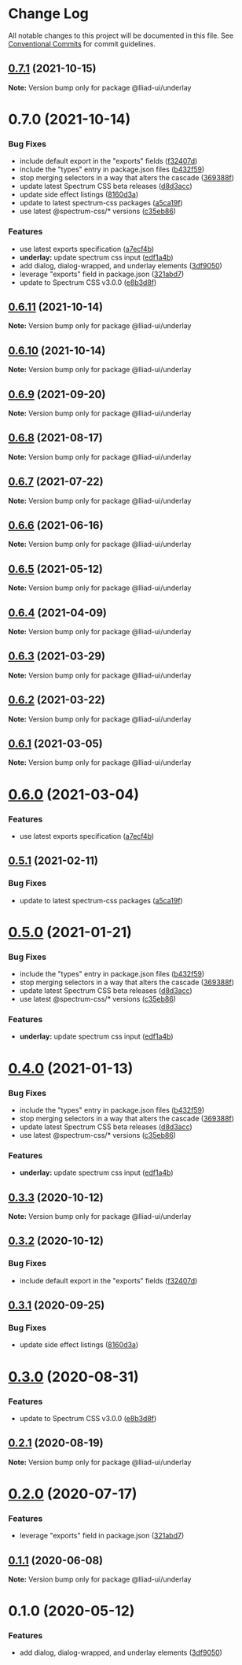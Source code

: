 # Change Log

All notable changes to this project will be documented in this file.
See [Conventional Commits](https://conventionalcommits.org) for commit guidelines.

## [0.7.1](https://github.com/adobe/spectrum-web-components/compare/@lliad-ui/underlay@0.7.0...@lliad-ui/underlay@0.7.1) (2021-10-15)

**Note:** Version bump only for package @lliad-ui/underlay

# 0.7.0 (2021-10-14)

### Bug Fixes

-   include default export in the "exports" fields ([f32407d](https://github.com/adobe/spectrum-web-components/commit/f32407d7bbfd18e72c35b6f27740549e79957858))
-   include the "types" entry in package.json files ([b432f59](https://github.com/adobe/spectrum-web-components/commit/b432f5982b3b79f80af12f6d0312cbe2285e608b))
-   stop merging selectors in a way that alters the cascade ([369388f](https://github.com/adobe/spectrum-web-components/commit/369388f8cc147543891087991c569f849ddb9b38))
-   update latest Spectrum CSS beta releases ([d8d3acc](https://github.com/adobe/spectrum-web-components/commit/d8d3acc86de31e58219db6ba2a9d045b83cbe103))
-   update side effect listings ([8160d3a](https://github.com/adobe/spectrum-web-components/commit/8160d3ab2c4f5ea11ac40897a5cf1fdaa357f4a8))
-   update to latest spectrum-css packages ([a5ca19f](https://github.com/adobe/spectrum-web-components/commit/a5ca19f67d5b3f0951667c4441d4d977bf1e0937))
-   use latest @spectrum-css/\* versions ([c35eb86](https://github.com/adobe/spectrum-web-components/commit/c35eb86defd89a0c36b5ea186f6d40f20851b5e5))

### Features

-   use latest exports specification ([a7ecf4b](https://github.com/adobe/spectrum-web-components/commit/a7ecf4b6da7996f36a8a89f62cc2384709497008))
-   **underlay:** update spectrum css input ([edf1a4b](https://github.com/adobe/spectrum-web-components/commit/edf1a4b780b83b99ae054fad7d547fba99c2c7dc))
-   add dialog, dialog-wrapped, and underlay elements ([3df9050](https://github.com/adobe/spectrum-web-components/commit/3df9050f65bd3a95f9b986aa728cfc1a2eaee432))
-   leverage "exports" field in package.json ([321abd7](https://github.com/adobe/spectrum-web-components/commit/321abd7b7e78ccd9157cff75a1fa3dbd06e81f79))
-   update to Spectrum CSS v3.0.0 ([e8b3d8f](https://github.com/adobe/spectrum-web-components/commit/e8b3d8f75c77c04b4d7af126b91b0f6ad2a40742))

## [0.6.11](https://github.com/adobe/spectrum-web-components/compare/@lliad-ui/underlay@0.6.9...@lliad-ui/underlay@0.6.11) (2021-10-14)

**Note:** Version bump only for package @lliad-ui/underlay

## [0.6.10](https://github.com/adobe/spectrum-web-components/compare/@lliad-ui/underlay@0.6.9...@lliad-ui/underlay@0.6.10) (2021-10-14)

**Note:** Version bump only for package @lliad-ui/underlay

## [0.6.9](https://github.com/adobe/spectrum-web-components/compare/@lliad-ui/underlay@0.6.8...@lliad-ui/underlay@0.6.9) (2021-09-20)

**Note:** Version bump only for package @lliad-ui/underlay

## [0.6.8](https://github.com/adobe/spectrum-web-components/compare/@lliad-ui/underlay@0.6.7...@lliad-ui/underlay@0.6.8) (2021-08-17)

**Note:** Version bump only for package @lliad-ui/underlay

## [0.6.7](https://github.com/adobe/spectrum-web-components/compare/@lliad-ui/underlay@0.6.6...@lliad-ui/underlay@0.6.7) (2021-07-22)

**Note:** Version bump only for package @lliad-ui/underlay

## [0.6.6](https://github.com/adobe/spectrum-web-components/compare/@lliad-ui/underlay@0.6.5...@lliad-ui/underlay@0.6.6) (2021-06-16)

**Note:** Version bump only for package @lliad-ui/underlay

## [0.6.5](https://github.com/adobe/spectrum-web-components/compare/@lliad-ui/underlay@0.6.4...@lliad-ui/underlay@0.6.5) (2021-05-12)

**Note:** Version bump only for package @lliad-ui/underlay

## [0.6.4](https://github.com/adobe/spectrum-web-components/compare/@lliad-ui/underlay@0.6.3...@lliad-ui/underlay@0.6.4) (2021-04-09)

**Note:** Version bump only for package @lliad-ui/underlay

## [0.6.3](https://github.com/adobe/spectrum-web-components/compare/@lliad-ui/underlay@0.6.2...@lliad-ui/underlay@0.6.3) (2021-03-29)

**Note:** Version bump only for package @lliad-ui/underlay

## [0.6.2](https://github.com/adobe/spectrum-web-components/compare/@lliad-ui/underlay@0.6.1...@lliad-ui/underlay@0.6.2) (2021-03-22)

**Note:** Version bump only for package @lliad-ui/underlay

## [0.6.1](https://github.com/adobe/spectrum-web-components/compare/@lliad-ui/underlay@0.6.0...@lliad-ui/underlay@0.6.1) (2021-03-05)

**Note:** Version bump only for package @lliad-ui/underlay

# [0.6.0](https://github.com/adobe/spectrum-web-components/compare/@lliad-ui/underlay@0.5.1...@lliad-ui/underlay@0.6.0) (2021-03-04)

### Features

-   use latest exports specification ([a7ecf4b](https://github.com/adobe/spectrum-web-components/commit/a7ecf4b6da7996f36a8a89f62cc2384709497008))

## [0.5.1](https://github.com/adobe/spectrum-web-components/compare/@lliad-ui/underlay@0.5.0...@lliad-ui/underlay@0.5.1) (2021-02-11)

### Bug Fixes

-   update to latest spectrum-css packages ([a5ca19f](https://github.com/adobe/spectrum-web-components/commit/a5ca19f67d5b3f0951667c4441d4d977bf1e0937))

# [0.5.0](https://github.com/adobe/spectrum-web-components/compare/@lliad-ui/underlay@0.3.3...@lliad-ui/underlay@0.5.0) (2021-01-21)

### Bug Fixes

-   include the "types" entry in package.json files ([b432f59](https://github.com/adobe/spectrum-web-components/commit/b432f5982b3b79f80af12f6d0312cbe2285e608b))
-   stop merging selectors in a way that alters the cascade ([369388f](https://github.com/adobe/spectrum-web-components/commit/369388f8cc147543891087991c569f849ddb9b38))
-   update latest Spectrum CSS beta releases ([d8d3acc](https://github.com/adobe/spectrum-web-components/commit/d8d3acc86de31e58219db6ba2a9d045b83cbe103))
-   use latest @spectrum-css/\* versions ([c35eb86](https://github.com/adobe/spectrum-web-components/commit/c35eb86defd89a0c36b5ea186f6d40f20851b5e5))

### Features

-   **underlay:** update spectrum css input ([edf1a4b](https://github.com/adobe/spectrum-web-components/commit/edf1a4b780b83b99ae054fad7d547fba99c2c7dc))

# [0.4.0](https://github.com/adobe/spectrum-web-components/compare/@lliad-ui/underlay@0.3.3...@lliad-ui/underlay@0.4.0) (2021-01-13)

### Bug Fixes

-   include the "types" entry in package.json files ([b432f59](https://github.com/adobe/spectrum-web-components/commit/b432f5982b3b79f80af12f6d0312cbe2285e608b))
-   stop merging selectors in a way that alters the cascade ([369388f](https://github.com/adobe/spectrum-web-components/commit/369388f8cc147543891087991c569f849ddb9b38))
-   update latest Spectrum CSS beta releases ([d8d3acc](https://github.com/adobe/spectrum-web-components/commit/d8d3acc86de31e58219db6ba2a9d045b83cbe103))
-   use latest @spectrum-css/\* versions ([c35eb86](https://github.com/adobe/spectrum-web-components/commit/c35eb86defd89a0c36b5ea186f6d40f20851b5e5))

### Features

-   **underlay:** update spectrum css input ([edf1a4b](https://github.com/adobe/spectrum-web-components/commit/edf1a4b780b83b99ae054fad7d547fba99c2c7dc))

## [0.3.3](https://github.com/adobe/spectrum-web-components/compare/@lliad-ui/underlay@0.3.2...@lliad-ui/underlay@0.3.3) (2020-10-12)

**Note:** Version bump only for package @lliad-ui/underlay

## [0.3.2](https://github.com/adobe/spectrum-web-components/compare/@lliad-ui/underlay@0.3.1...@lliad-ui/underlay@0.3.2) (2020-10-12)

### Bug Fixes

-   include default export in the "exports" fields ([f32407d](https://github.com/adobe/spectrum-web-components/commit/f32407d7bbfd18e72c35b6f27740549e79957858))

## [0.3.1](https://github.com/adobe/spectrum-web-components/compare/@lliad-ui/underlay@0.3.0...@lliad-ui/underlay@0.3.1) (2020-09-25)

### Bug Fixes

-   update side effect listings ([8160d3a](https://github.com/adobe/spectrum-web-components/commit/8160d3ab2c4f5ea11ac40897a5cf1fdaa357f4a8))

# [0.3.0](https://github.com/adobe/spectrum-web-components/compare/@lliad-ui/underlay@0.2.1...@lliad-ui/underlay@0.3.0) (2020-08-31)

### Features

-   update to Spectrum CSS v3.0.0 ([e8b3d8f](https://github.com/adobe/spectrum-web-components/commit/e8b3d8f75c77c04b4d7af126b91b0f6ad2a40742))

## [0.2.1](https://github.com/adobe/spectrum-web-components/compare/@lliad-ui/underlay@0.2.0...@lliad-ui/underlay@0.2.1) (2020-08-19)

**Note:** Version bump only for package @lliad-ui/underlay

# [0.2.0](https://github.com/adobe/spectrum-web-components/compare/@lliad-ui/underlay@0.1.1...@lliad-ui/underlay@0.2.0) (2020-07-17)

### Features

-   leverage "exports" field in package.json ([321abd7](https://github.com/adobe/spectrum-web-components/commit/321abd7b7e78ccd9157cff75a1fa3dbd06e81f79))

## [0.1.1](https://github.com/adobe/spectrum-web-components/compare/@lliad-ui/underlay@0.1.0...@lliad-ui/underlay@0.1.1) (2020-06-08)

**Note:** Version bump only for package @lliad-ui/underlay

# 0.1.0 (2020-05-12)

### Features

-   add dialog, dialog-wrapped, and underlay elements ([3df9050](https://github.com/adobe/spectrum-web-components/commit/3df9050f65bd3a95f9b986aa728cfc1a2eaee432))
